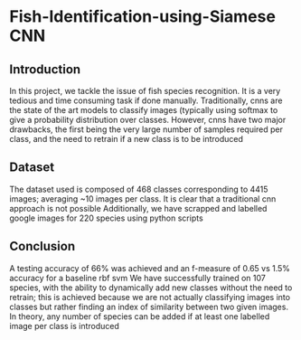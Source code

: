 # Fish-Identification-using-Siamese CNN

## Introduction
In this project, we tackle the issue of fish species recognition. It is a very tedious and time consuming task if done manually.
Traditionally, cnns are the state of the art models to classify images (typically using softmax to give a probability distribution over classes. However, cnns have two major drawbacks, the first being the very large number of samples required per class, and the need to retrain if a new class is to be introduced

## Dataset 
The dataset used is composed of 468 classes corresponding to 4415 images; averaging ~10 images per class. It is clear that a traditional cnn approach is not possible
Additionally, we have scrapped and labelled google images for 220 species using python scripts 

## Conclusion
A testing accuracy of 66% was achieved and an f-measure of 0.65 vs 1.5% accuracy for a baseline rbf svm
We have successfully trained on 107 species, with the ability to dynamically add new classes without the need to retrain; this is achieved because we are not actually classifying images into classes but rather finding an index of similarity between two given images. In theory, any number of species can be added if at least one labelled image per class is introduced
